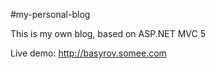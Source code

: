 #my-personal-blog

This is my own blog, based on ASP.NET MVC 5

Live demo: http://basyrov.somee.com
